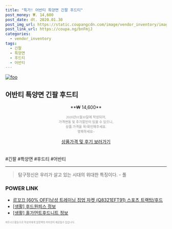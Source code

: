 ```yaml
--- 
title: "특가! 어반티 특양면 긴팔 후드티" 
post_money: ₩. 14,600 
post_date: dt. 2020.01.30 
post_img_url: https://static.coupangcdn.com/image/vendor_inventory/images/2017/12/04/12/7/47c8c728-b262-4d66-8ef5-cb599021dfe9.jpg 
post_link_url: https://coupa.ng/bnFmjJ 
categories: 
  - vendor_inventory 
tags: 
  - 긴팔 
  - 특양면 
  - 후드티 
  - 어반티 
--- 
```

[![foo](https://static.coupangcdn.com/image/vendor_inventory/images/2017/12/04/12/7/47c8c728-b262-4d66-8ef5-cb599021dfe9.jpg)](https://coupa.ng/bnFmjJ) 

## 어반티 특양면 긴팔 후드티 
<p style="text-align: center;">**₩ 14,600**</p> 
<p style="text-align: center;"><span style="color: #898c8f; font-family: Georgia,Times,serif; font-size: 0.75em;">2020년01월30일에 작성되어, <br>가격변동 및 추가할인이 있을 수 있으니,<br> 상품 가격을 꼭!확인해주세요.<br>행복하세요~</span> 
</p>	 
<div markdown="0" style="text-align: center;"><a href="https://coupa.ng/bnFmjJ" class="btn btn--success">상품가격 및 후기 보러가기</a></div> 
<br><br> 
  #긴팔 #특양면 #후드티 #어반티 
<hr> 

> 탐구정신은 우리가 살고 있는 시대의 위대한 특징이다. - 풀 


### POWER LINK

* <a href="https://blog.naver.com/an0733/221784551227" target="_blank">르꼬끄 [60% OFF]남성 트레이닝 집업 자켓 (Q8321EFT91) 스포츠 트랙탑/후드</a>
* <a href="https://blog.naver.com/sakai111/221763284668" target="_blank"> [생활] 후드원피스 정보 </a>
* <a href="https://blog.naver.com/santokki14/221764384099" target="_blank"> [생활] 홀가먼트후드니트 정보 </a>

<span style="color: #898c8f; font-family: Georgia,Times,serif; font-size: 0.55em;">파트너스활동으로 작성자에게 일정액의 커미션이 제공될수 있습니다.</span> 
